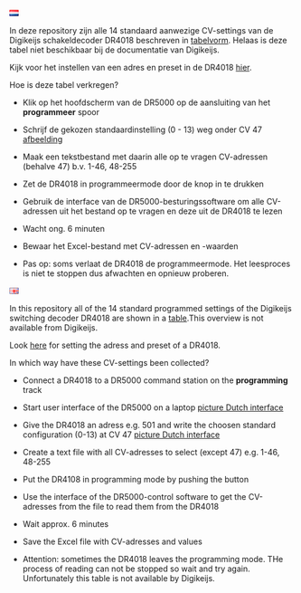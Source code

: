 ![Nederlandse vlag](../../images/nl.gif)

In deze repository zijn alle 14 standaard aanwezige CV-settings van de Digikeijs schakeldecoder DR4018 beschreven in [tabelvorm](DR4018_overview.md). Helaas is deze tabel niet beschikbaar bij de documentatie van Digikeijs.

Kijk voor het instellen van een adres en preset in de DR4018 [hier](DR4018_adresCVRW.md).

Hoe is deze tabel verkregen?

* Klik op het hoofdscherm van de DR5000 op de aansluiting van het **programmeer** spoor
* Schrijf de gekozen standaardinstelling (0 - 13) weg onder CV 47 [afbeelding](./images/CV_programming_reading.JPG)
* Maak een tekstbestand met daarin alle op te vragen CV-adressen (behalve 47) b.v. 1-46, 48-255
* Zet de DR4018 in programmeermode door de knop in te drukken
* Gebruik de interface van de DR5000-besturingssoftware om alle CV-adressen uit het bestand op te vragen en deze uit de DR4018 te lezen
* Wacht ong. 6 minuten
* Bewaar het Excel-bestand met CV-adressen en -waarden

* Pas op: soms verlaat de DR4018 de programmeermode. Het leesproces is niet te stoppen dus afwachten en opnieuw proberen.


![English flag](../../images/gb.gif)

In this repository all of the 14 standard programmed settings of the Digikeijs switching decoder DR4018 are shown in a [table](DR4018_overview.md).This overview is not available from Digikeijs.

Look [here](DR4018_adresCVRW.md) for setting the adress and preset of a DR4018.


In which way have these CV-settings been collected?

* Connect a DR4018 to a DR5000 command station on the **programming** track
* Start user interface of the DR5000 on a laptop [picture Dutch interface](./images/DR5000commandstationinterface.JPG)
* Give the DR4018 an adress e.g. 501 and write the choosen standard configuration (0-13) at CV 47 [picture Dutch interface](./images/CV_programming_reading.JPG)
* Create a text file with all CV-adresses to select (except 47) e.g. 1-46, 48-255
* Put the DR4108 in programming mode by pushing the button
* Use the interface of the DR5000-control software to get the CV-adresses from the file to read them from the DR4018
* Wait approx. 6 minutes
* Save the Excel file with CV-adresses and values

* Attention: sometimes the DR4018 leaves the programming mode. THe process of reading can not be stopped so wait and try again. Unfortunately this table is not available by Digikeijs.
